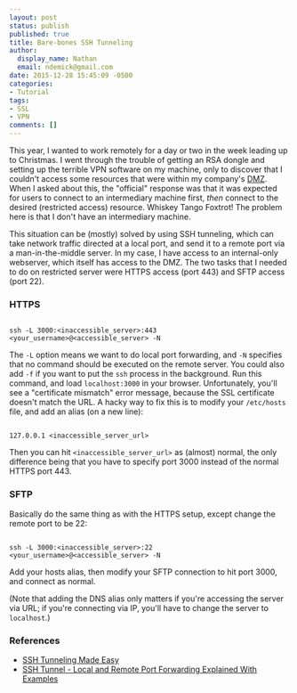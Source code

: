 ```yaml
---
layout: post
status: publish
published: true
title: Bare-bones SSH Tunneling
author:
  display_name: Nathan
  email: ndemick@gmail.com
date: 2015-12-28 15:45:09 -0500
categories:
- Tutorial
tags:
- SSL
- VPN
comments: []
---
```

This year, I wanted to work remotely for a day or two in the week leading up
to Christmas. I went through the trouble of getting an RSA dongle and setting
up the terrible VPN software on my machine, only to discover that I couldn't
access some resources that were within my company's [DMZ](https://en.wikipedia.org/wiki/DMZ_(computing)).
When I asked about this, the "official" response was that it was expected for
users to connect to an intermediary machine first, _then_ connect to the desired
(restricted access) resource. Whiskey Tango Foxtrot! The problem here is that
I don't have an intermediary machine.

This situation can be (mostly) solved by using SSH tunneling, which can take
network traffic directed at a local port, and send it to a remote port via
a man-in-the-middle server. In my case, I have access to an internal-only
webserver, which itself has access to the DMZ. The two tasks that I needed
to do on restricted server were HTTPS access (port 443) and SFTP access (port
22).

### HTTPS

<pre><code class="language-javascript">
ssh -L 3000:&lt;inaccessible_server>:443 &lt;your_username>@&lt;accessible_server> -N
</code></pre>

The `-L` option means we want to do local port forwarding, and `-N` specifies
that no command should be executed on the remote server. You could also add
`-f` if you want to put the `ssh` process in the background.
Run this command, and load `localhost:3000` in your browser. Unfortunately, you'll
see a "certificate mismatch" error message, because the SSL certificate doesn't
match the URL. A hacky way to fix this is to modify your `/etc/hosts` file, and
add an alias (on a new line):

<pre><code class="language-javascript">
127.0.0.1 &lt;inaccessible_server_url>
</code></pre>

Then you can hit `<inaccessible_server_url>` as (almost) normal, the only difference
being that you have to specify port 3000 instead of the normal HTTPS port 443.

### SFTP

Basically do the same thing as with the HTTPS setup, except change the remote
port to be 22:

<pre><code class="language-javascript">
ssh -L 3000:&lt;inaccessible_server>:22 &lt;your_username>@&lt;accessible_server> -N
</code></pre>

Add your hosts alias, then modify your SFTP connection to hit port 3000, and
connect as normal.

(Note that adding the DNS alias only matters if you're accessing the server via
URL; if you're connecting via IP, you'll have to change the server to `localhost`.)

### References

* [SSH Tunneling Made Easy](http://www.revsys.com/writings/quicktips/ssh-tunnel.html)
* [SSH Tunnel - Local and Remote Port Forwarding Explained With Examples](http://blog.trackets.com/2014/05/17/ssh-tunnel-local-and-remote-port-forwarding-explained-with-examples.html)
